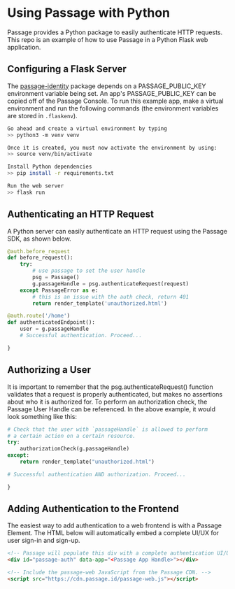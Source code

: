 # Using Passage with Python

Passage provides a Python package to easily authenticate HTTP requests. This repo is an example of how to use Passage in a Python Flask web application.

## Configuring a Flask Server
The [passage-identity](https://pypi.org/project/passage-identity/) package depends on a PASSAGE_PUBLIC_KEY environment variable being set. An app's PASSAGE_PUBLIC_KEY can be copied off of the Passage Console.
To run this example app, make a virtual environment and run the following commands (the environment variables are stored in `.flaskenv`).

```bash
Go ahead and create a virtual environment by typing
>> python3 -m venv venv

Once it is created, you must now activate the environment by using:
>> source venv/bin/activate

Install Python dependencies
>> pip install -r requirements.txt

Run the web server
>> flask run
```

## Authenticating an HTTP Request
A Python server can easily authenticate an HTTP request using the Passage SDK, as shown below.

```python
@auth.before_request
def before_request():
    try:
        # use passage to set the user handle
        psg = Passage()
        g.passageHandle = psg.authenticateRequest(request)
    except PassageError as e:
        # this is an issue with the auth check, return 401
        return render_template('unauthorized.html')

@auth.route('/home')
def authenticatedEndpoint():
    user = g.passageHandle
	# Successful authentication. Proceed...

}
```

## Authorizing a User
It is important to remember that the psg.authenticateRequest() function validates that a request is properly authenticated, but makes no assertions about who it is authorized for. To perform an authorization check, the Passage User Handle can be referenced.
In the above example, it would look something like this:

```python
# Check that the user with `passageHandle` is allowed to perform
# a certain action on a certain resource.
try:
    authorizationCheck(g.passageHandle)
except:
    return render_template("unauthorized.html")

# Successful authentication AND authorization. Proceed...

}
```

## Adding Authentication to the Frontend
The easiest way to add authentication to a web frontend is with a Passage Element. The HTML below will automatically embed a complete UI/UX for user sign-in and sign-up.

```html
<!-- Passage will populate this div with a complete authentication UI/UX. -->
<div id="passage-auth" data-app="<Passage App Handle>"></div>

<!-- Include the passage-web JavaScript from the Passage CDN. -->
<script src="https://cdn.passage.id/passage-web.js"></script>
```